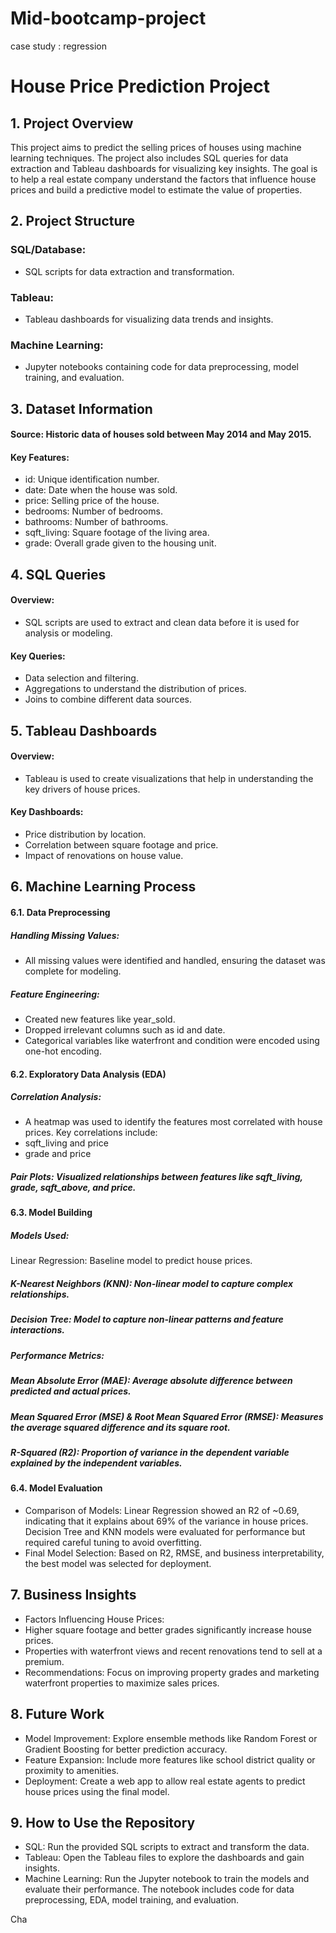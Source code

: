 # Mid-bootcamp-project
case study : regression

# House Price Prediction Project

## 1. Project Overview
This project aims to predict the selling prices of houses using machine learning techniques. The project also includes SQL queries for data extraction and Tableau dashboards for visualizing key insights. The goal is to help a real estate company understand the factors that influence house prices and build a predictive model to estimate the value of properties.

## 2. Project Structure
### SQL/Database:
+ SQL scripts for data extraction and transformation.
### Tableau:
+ Tableau dashboards for visualizing data trends and insights.
### Machine Learning:
+ Jupyter notebooks containing code for data preprocessing, model training, and evaluation.

## 3. Dataset Information
#### Source: Historic data of houses sold between May 2014 and May 2015.
#### Key Features:
+ id: Unique identification number.
+ date: Date when the house was sold.
+ price: Selling price of the house.
+ bedrooms: Number of bedrooms.
+ bathrooms: Number of bathrooms.
+ sqft_living: Square footage of the living area.
+ grade: Overall grade given to the housing unit.

## 4. SQL Queries
#### Overview: 
+ SQL scripts are used to extract and clean data before it is used for analysis or modeling.
#### Key Queries:
+ Data selection and filtering.
+ Aggregations to understand the distribution of prices.
+ Joins to combine different data sources.

## 5. Tableau Dashboards
#### Overview: 
+ Tableau is used to create visualizations that help in understanding the key drivers of house prices.
#### Key Dashboards:
+ Price distribution by location.
+ Correlation between square footage and price.
+ Impact of renovations on house value.

## 6. Machine Learning Process

#### 6.1. Data Preprocessing
##### Handling Missing Values:
+ All missing values were identified and handled, ensuring the dataset was complete for modeling.
##### Feature Engineering:
+ Created new features like year_sold.
+ Dropped irrelevant columns such as id and date.
+ Categorical variables like waterfront and condition were encoded using one-hot encoding.

#### 6.2. Exploratory Data Analysis (EDA)
##### Correlation Analysis: 
+ A heatmap was used to identify the features most correlated with house prices. Key correlations include:
+ sqft_living and price
+ grade and price
##### Pair Plots: Visualized relationships between features like sqft_living, grade, sqft_above, and price.

#### 6.3. Model Building
##### Models Used:
Linear Regression: Baseline model to predict house prices.
##### K-Nearest Neighbors (KNN): Non-linear model to capture complex relationships.
##### Decision Tree: Model to capture non-linear patterns and feature interactions.
##### Performance Metrics:
##### Mean Absolute Error (MAE): Average absolute difference between predicted and actual prices.
##### Mean Squared Error (MSE) & Root Mean Squared Error (RMSE): Measures the average squared difference and its square root.
##### R-Squared (R2): Proportion of variance in the dependent variable explained by the independent variables.

#### 6.4. Model Evaluation
+ Comparison of Models:
Linear Regression showed an R2 of ~0.69, indicating that it explains about 69% of the variance in house prices.
Decision Tree and KNN models were evaluated for performance but required careful tuning to avoid overfitting.
+ Final Model Selection: Based on R2, RMSE, and business interpretability, the best model was selected for deployment.

## 7. Business Insights
+ Factors Influencing House Prices:
+ Higher square footage and better grades significantly increase house prices.
+ Properties with waterfront views and recent renovations tend to sell at a premium.
+ Recommendations: Focus on improving property grades and marketing waterfront properties to maximize sales prices.

## 8. Future Work
+ Model Improvement: Explore ensemble methods like Random Forest or Gradient Boosting for better prediction accuracy.
+ Feature Expansion: Include more features like school district quality or proximity to amenities.
+ Deployment: Create a web app to allow real estate agents to predict house prices using the final model.

## 9. How to Use the Repository
+ SQL: Run the provided SQL scripts to extract and transform the data.
+ Tableau: Open the Tableau files to explore the dashboards and gain insights.
+ Machine Learning:
Run the Jupyter notebook to train the models and evaluate their performance.
The notebook includes code for data preprocessing, EDA, model training, and evaluation.








Cha
